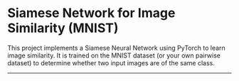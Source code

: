 # Siamese Network for Image Similarity (MNIST)

This project implements a Siamese Neural Network using PyTorch to learn image similarity. It is trained on the MNIST dataset (or your own pairwise dataset) to determine whether two input images are of the same class.

---


